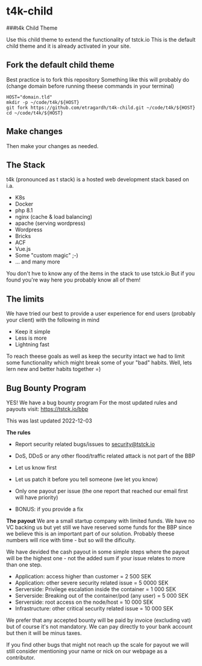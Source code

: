 # t4k-child
###t4k Child Theme

Use this child theme to extend the functionality of tstck.io
This is the default child theme and it is already activated
in your site.

## Fork the default child theme

Best practice is to fork this repository
Something like this will probably do
(change domain before running theese commands in your terminal)

```
HOST="domain.tld"
mkdir -p ~/code/t4k/${HOST}
git fork https://github.com/etragardh/t4k-child.git ~/code/t4k/${HOST}
cd ~/code/t4k/${HOST}
```

## Make changes

Then make your changes as needed.

## The Stack

t4k (pronounced as t stack) is a hosted web development stack based on i.a.
* K8s
* Docker
* php 8.1
* nginx (cache & load balancing)
* apache (serving wordpress)
* Wordpress
* Bricks
* ACF
* Vue.js
* Some "custom magic" ;-)
* ... and many more

You don't hve to know any of the items in the stack to use tstck.io
But if you found you're way here you probably know all of them!

## The limits

We have tried our best to provide a user experience for end users (probably your client) with the following in mind
* Keep it simple
* Less is more
* Lightning fast

To reach theese goals as well as keep the security intact we had to limit some functionality which might break some of your "bad" habits.
Well, lets lern new and better habits together =)

## Bug Bounty Program

YES! We have a bug bounty program
For the most updated rules and payouts visit: https://tstck.io/bbp

This was last updated 2022-12-03

**The rules**
* Report security related bugs/issues to security@tstck.io
* DoS, DDoS or any other flood/traffic related attack is not part of the BBP
* Let us know first
* Let us patch it before you tell someone (we let you know)
* Only one payout per issue (the one report that reached our email first will have priority)

* BONUS: if you provide a fix

**The payout**
We are a small startup company with limited funds.
We have no VC backing us but yet still we have reserved some funds for the BBP since we believe this is an important part of our solution.
Probably theese numbers will rice with time - but so will the dificulty.

We have devided the cash payout in some simple steps where the payout will be the highest one - not the added sum if your issue relates to more than one step.

* Application: access higher than customer
    = 2 500 SEK
* Application: other severe security related issue
    = 5 0000 SEK
* Serverside: Privilege escalation inside the container
    = 1 000 SEK
* Serverside: Breaking out of the container/pod (any user)
    = 5 000 SEK
* Serverside: root access on the node/host
    = 10 000 SEK
* Infrastructure: other critical security related issue
    = 10 000 SEK

We prefer that any accepted bounty will be paid by invoice (excluding vat) but of course it's not mandatory.
We can pay directly to your bank account but then it will be minus taxes.

If you find other bugs that might not reach up the scale for payout we will still consider mentioning your name or nick on our webpage as a contributor.
